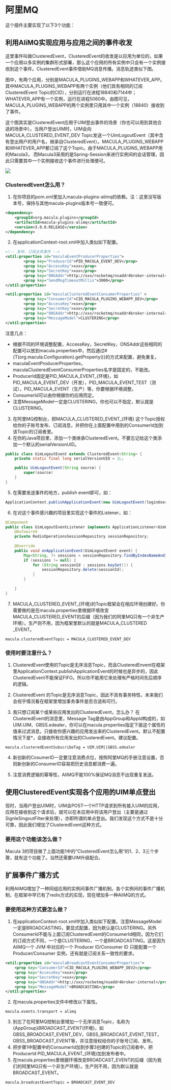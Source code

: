 # 阿里MQ

这个插件主要实现了以下3个功能：
 
## 利用AliMQ实现应用与应用之间的事件收发

这里事件叫做ClusteredEvent，ClusteredEvent的收发是以应用为单位的，如果一个应用以多实例的集群形式部署，那么这个应用的所有实例中只会有一个实例接收到这个事件。ClusteredEvent事件借助MQ消息传播。消息轨迹类似下图。
 
图中，有两个应用，分别是MACULA_PLUGINS_WEBAPP和WHATEVER_APP。其中MACULA_PLUGINS_WEBAPP有两个实例（他们具有相同的订阅ClusteredEvent Topic的CID），分别运行在进程18840和7144中；WHATEVER_APP有一个实例，运行在进程5060中。由图可见，MACULA_PLUGINS_WEBAPP的两个实例里只用其中一个实例（18840）接收到了事件。
 
这个图其实是ClusteredEvent应用于UIM登出事件的场景（你也可以用到其他合适的场景中）。当用户登出UIM时，UIM会向MACULA_CLUSTERED_EVENT_DEV Topic发送一个UimLogoutEvent（其中含有登出用户的用户名，继承自ClusteredEvent）。MACULA_PLUGINS_WEBAPP和WHATEVER_APP都订阅了这个Topic。由于MACULA_PLUGINS_WEBAPP用的Macula3， 而Macula3采用的是Spring-Session来进行实例间的会话管理，因此只需要其中一个实例接收这个事件进行处理便可。

![](/images/chapter4/mq001.png)

### ClusteredEvent怎么用？
 
1. 在你项目的pom.xml里加入macula-plugins-alimq的依赖。注：这里没写版本号，保持与其他macula-plugins版本号一致便可。
```xml
<dependency>
    <groupId>org.macula.plugins</groupId>
    <artifactId>macula-plugins-alimq</artifactId>
    <version>3.0.0.RELEASE</version>
</dependency>
```           
2. 在applicationContext-root.xml中加入类似如下配置。

```xml
<!-- 发布、订阅业务事件 -->
<util:properties id="maculaEventProducerProperties">
        <prop key="ProducerId">PID_MACULA_EVENT_DEV</prop>
        <prop key="AccessKey">xxx</prop>
        <prop key="SecretKey">xxx</prop>
        <prop key="ONSAddr">http://xxx/rocketmq/nsaddr4broker-internal</prop>
        <prop key="SendMsgTimeoutMillis">3000</prop>
</util:properties>

<util:properties id="maculaClusteredEventConsumerProperties" >
        <prop key="ConsumerId">CID_MACULA_PLUGINS_WEBAPP_DEV</prop>
        <prop key="AccessKey">xxx</prop>
        <prop key="SecretKey">xxx</prop>
        <prop key="ONSAddr">http://xxx/rocketmq/nsaddr4broker-internal</prop>
        <prop key="MessageModel">CLUSTERING</prop>
</util:properties>
```
注意几点：
- 根据不同的环境调整配置，AccessKey，SecretKey，ONSAddr这些相同的配置可以放到macula.properties中，然后通过#{T(org.macula.Configuration).getProperty()}的方式来配置，避免重复。
- maculaEventProducerProperties，maculaClusteredEventConsumerProperties名字是固定的，不能改。
- ProducerId固定是PID_MACULA_EVENT_{环境}，如PID_MACULA_EVENT_DEV（开发），PID_MACULA_EVENT_TEST（测试），PID_MACULA_EVENT（生产）等，你要根据环境调整。
- ConsumerId可以由你根据你的应用而定。
- 注意MessageModel一定是CLUSTERING，你也可以不指定，默认就是CLUSTERING。


3. 在阿里MQ控制台，把MACULA_CLUSTERED_EVENT_{环境} 这个Topic授权给你的子账号发布、订阅消息，并把你在上面配置中用到的ConsumerId加到该Topic的订阅者里。
4. 在你的Java项目里，添加一个类继承ClusteredEvent。不要忘记给这个类添加一个默认的serialVersionUID。             
```java
public class UimLogoutEvent extends ClusteredEvent<String> {
    private static final long serialVersionUID = 1L;

    public UimLogoutEvent(String source) {
        super(source)
    }
}
```

5. 在需要发送事件的地方，publish event即可，如：
 
```java
ApplicationContext.publishApplicationEvent(new UimLogoutEvent(loginUsername));
```
 
6. 在对这个事件感兴趣的项目里实现这个事件的Listener，如：
 
```java
@Component
public class UimLogoutEventListener implements ApplicationListener<UimLogoutEvent>{
	@Autowired
	private RedisOperationsSessionRepository sessionRepository;
	
	@Override
	public void onApplicationEvent(UimLogoutEvent event) {
    	Map<String, ?> sessions = sessionRepository.findByIndexNameAndIndexValue(FindByIndexNameSessionRepository.PRINCIPAL_NAME_INDEX_NAME, event.getSource());
		if (sessions != null) {
			for (String sessionId : sessions.keySet()) {
				sessionRepository.delete(sessionId);
			}
		}
		
	}
}
```
 
7. MACULA_CLUSTERED_EVENT_{环境}的Topic框架会在相应环境创建好。你需要做的是在macula.properties里根据环境改变MACULA_CLUSTERED_EVENT的后缀（因为我们的阿里MQ只有一个非生产环境）。生产则不用，因为框架里默认的就是MACULA_CLUSTERED _EVENT。
 
```properties
macula.clusteredEventTopic = MACULA_CLUSTERED_EVENT_DEV
```
 
### 使用时要注意什么？
 
1. ClusteredEvent使用的Topic是无序消息Topic，而且ClusteredEnvent在框架里ApplicationContext.publishApplicationEvent的时候也是异步的，因此ClusteredEvent不能保证FIFO。所以你不能用它来处理有严格时间先后顺序的逻辑。

2. ClusteredEvent 的Topic是无序消息Topic，因此不具有事务特性，未来我们会视乎情况看在框架里增加事务事件是否合适和可行。

3. 我只想订阅某个或某些应用发出的ClusteredEvent，怎么办？ 在ClusteredEvent的消息里，Message Tag是由AppGroup和AppId构成的，如UIM.UIM、GBSS.edealer，你可以在macula.properties指定下面这个属性的值来过滤消息，只接收你感兴趣的应用发出来的ClusteredEvent。默认不配置情况下是*，会接收所有应用发出的ClusteredEvent。建议配置。

```properties
macula.clusteredEventSubscribeTag = UIM.UIM||GBSS.edealer
```

4. 新创新的CosumerID一定要注意消费点位，按照阿里MQ的手册注意设置，否则新创新的ConsumerID容易把历史消息都消费一遍。

5. 注意消费逻辑的幂等性，AliMQ不能100%保证MQ消息不出现重复发送。
 

## 使用ClusteredEvent实现各个应用的UIM单点登出
 
现时，当用户登出UIM时，UIM会POST一个HTTP请求到所有接入UIM的应用，应用在接收到这个请求后，就可以在本应用中将该用户登出（主要是通过SignleSingoutFilter来处理），亦即所谓的单点登出。我们发现这个方式不是十分可靠，因此我们增加了ClusteredEvent这种方式。
 
### 要用这个功能该怎么做？
 
Macula 3的项目做了上面功能1中的“ClusteredEvent怎么用”的1、2、3三个步骤，就有这个功能了。当然还需要UIM升级配合。
 
 
 
## 扩展事件广播方式

利用AliMQ增加了一种同组应用的实例间事件广播机制。各个实例间的事件广播机制，在框架中早已有了redis方式的实现，现在增加多一种AliMQ的方式。
 
### 要使用这种方式要怎么做？
                  
1. 在applicationContext-root.xml中加入类似如下配置。注意MessageModel一定是BROADCASTING，要显式配置，因为默认是CLUSTERING。另外ConsumerId不能与上面订阅ClusteredEvent的ConsumerId相同，因为它们的订阅方式不同，一个是CLUSTERING，一个是BROADCASTING。这是因为AliMQ一个 JVM 中对应的一个 Producer ID/Consumer ID 只能配置一个 Producer/Consumer 实例，还有就是订阅关系一致性的要求。

```xml
<util:properties id="maculaBroadcastEventConsumerProperties">
    <prop key="ConsumerId">CID_MACULA_PLUGINS_WEBAPP_DEV2</prop>
    <prop key="AccessKey">xxx</prop>
    <prop key="SecretKey">xxx</prop>
    <prop key="ONSAddr">http://xxx/rocketmq/nsaddr4broker-internal</prop>
    <prop key="MessageModel">BROADCASTING</prop>
</util:properties>
```

2. 在macula.properties文件中修改以下属性。
 
```properties
macula.events.transport = alimq
```
 
3. 别忘了在阿里MQ控制台里增加一个无序消息Topic，名称为{AppGroup}_BROADCAST_EVENT_{环境}，如GBSS_BROADCAST_EVENT_DEV，GBSS_BROADCAST_EVENT_TEST，GBSS_BROADCAST_EVENT等，并注意授权给你的子账号订阅、发布。
4. 把步骤1中配置中的ConsumerId加到步骤3创建的Topic的订阅者中，把ProducerId PID_MACULA_EVENT_{环境}加到发布者中。
5. 在macula.properties里根据环境改变BROADCAST_EVENT的后缀（因为我们的阿里MQ只有一个非生产环境）。生产则不用，因为默认就是BROADCAST_EVENT。
 
```properties
macula.broadcastEventTopic = BROADCAST_EVENT_DEV
```
